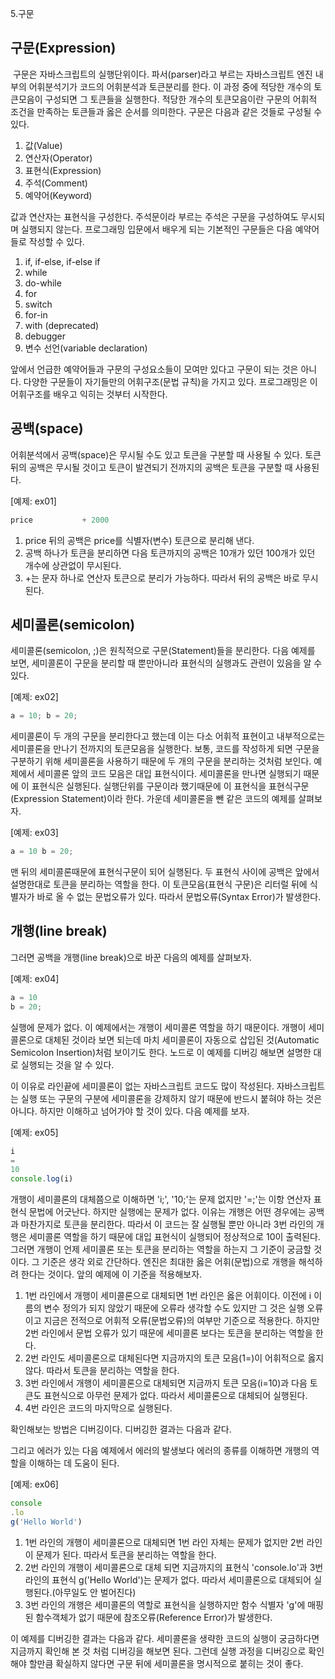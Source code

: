 5.구문

## 구문(Expression)

 구문은 자바스크립트의 실행단위이다. 파서(parser)라고 부르는 자바스크립트 엔진 내부의 어휘분석기가 코드의 어휘분석과 토큰분리를 한다. 이 과정 중에 적당한 개수의 토큰모음이 구성되면 그 토큰들을 실행한다. 적당한 개수의 토큰모음이란 구문의 어휘적 조건을 만족하는 토큰들과 옳은 순서를 의미한다. 구문은 다음과 같은 것들로 구성될 수 있다.

1.  값(Value)
2.  연산자(Operator)
3.  표현식(Expression)
4.  주석(Comment)
5.  예약어(Keyword)

값과 연산자는 표현식을 구성한다. 주석문이라 부르는 주석은 구문을 구성하여도 무시되며 실행되지 않는다. 프로그래밍 입문에서 배우게 되는 기본적인 구문들은 다음 예약어들로 작성할 수 있다.

1.  if, if-else, if-else if
2.  while
3.  do-while
4.  for
5.  switch
6.  for-in
7.  with (deprecated)
8.  debugger
9.  변수 선언(variable declaration)

 앞에서 언급한 예약어들과 구문의 구성요소들이 모여만 있다고 구문이 되는 것은 아니다. 다양한 구문들이 자기들만의 어휘구조(문법 규칙)을 가지고 있다. 프로그래밍은 이 어휘구조를 배우고 익히는 것부터 시작한다.

## 공백(space)
 어휘분석에서 공백(space)은 무시될 수도 있고 토큰을 구분할 때 사용될 수 있다. 토큰 뒤의 공백은 무시될 것이고 토큰이 발견되기 전까지의 공백은 토큰을 구분할 때 사용된다.

\[예제: ex01\]

```JavaScript
price           + 2000
```

1.  price 뒤의 공백은 price를 식별자(변수) 토큰으로 분리해 낸다.
2.  공백 하나가 토큰을 분리하면 다음 토큰까지의 공백은 10개가 있던 100개가 있던 개수에 상관없이 무시된다.
3.  +는 문자 하나로 연산자 토큰으로 분리가 가능하다. 따라서 뒤의 공백은 바로 무시 된다.

## 세미콜론(semicolon)
 세미콜론(semicolon, ;)은 원칙적으로 구문(Statement)들을 분리한다. 다음 예제를 보면, 세미콜론이 구문을 분리할 때 뿐만아니라 표현식의 실행과도 관련이 있음을 알 수 있다.

\[예제: ex02\]

```JavaScript
a = 10; b = 20;
```

 세미콜론이 두 개의 구문을 분리한다고 했는데 이는 다소 어휘적 표현이고 내부적으로는 세미콜론을 만나기 전까지의 토큰모음을 실행한다. 보통, 코드를 작성하게 되면 구문을 구분하기 위해 세미콜론을 사용하기 때문에 두 개의 구문을 분리하는 것처럼 보인다. 예제에서 세미콜론 앞의 코드 모음은 대입 표현식이다. 세미콜론을 만나면 실행되기 때문에 이 표현식은 실행된다. 실행단위를 구문이라 했기때문에 이 표현식을 표현식구문(Expression Statement)이라 한다. 가운데 세미콜론을 뺀 같은 코드의 예제를 살펴보자.
 
\[예제: ex03\]

```JavaScript
a = 10 b = 20;
```

 맨 뒤의 세미콜론때문에 표현식구문이 되어 실행된다. 두 표현식 사이에 공백은 앞에서 설명한대로 토큰을 분리하는 역할을 한다. 이 토큰모음(표현식 구문)은 리터럴 뒤에 식별자가 바로 올 수 없는 문법오류가 있다. 따라서 문법오류(Syntax Error)가 발생한다. 
 
 
## 개행(line break)
 그러면 공백을 개행(line break)으로 바꾼 다음의 예제를 살펴보자.

\[예제: ex04\]

```JavaScript
a = 10
b = 20;
```

 실행에 문제가 없다. 이 예제에서는 개행이 세미콜론 역할을 하기 때문이다. 개행이 세미콜론으로 대체된 것이라 보면 되는데 마치 세미콜론이 자동으로 삽입된 것(Automatic Semicolon Insertion)처럼 보이기도 한다. 노드로 이 예제를 디버깅 해보면 설명한 대로 실행되는 것을 알 수 있다. 
 
 
 
 이 이유로 라인끝에 세미콜론이 없는 자바스크립트 코드도 많이 작성된다. 자바스크립트는 실행 또는 구문의 구분에 세미콜론을 강제하지 않기 때문에 반드시 붙혀야 하는 것은 아니다. 하지만 이해하고 넘어가야 할 것이 있다. 다음 예제를 보자.  

\[예제: ex05\]

```JavaScript
i
=
10
console.log(i)
```

 개행이 세미콜론의 대체쯤으로 이해하면 'i;', '10;'는 문제 없지만 '=;'는 이항 연산자 표현식 문법에 어긋난다. 하지만 실행에는 문제가 없다. 이유는 개행은 어떤 경우에는 공백과 마찬가지로 토큰을 분리한다. 따라서 이 코드는 잘 실행될 뿐만 아니라 3번 라인의 개행은 세미콜론 역할을 하기 때문에 대입 표현식이 실행되어 정상적으로 10이 출력된다. 그러면 개행이 언제 세미콜론 또는 토큰을 분리하는 역할을 하는지 그 기준이 궁금할 것이다. 그 기준은 생각 외로 간단하다. 엔진은 최대한 옳은 어휘(문법)으로 개행을 해석하려 한다는 것이다. 앞의 예제에 이 기준을 적용해보자.
 
1. 1번 라인에서 개행이 세미콜론으로 대체되면 1번 라인은 옳은 어휘이다. 이전에 i 이름의 변수 정의가 되지 않았기 때문에 오류라 생각할 수도 있지만 그 것은 실행 오류이고 지금은 전적으로 어휘적 오류(문법오류)의 여부만 기준으로 적용한다. 하지만 2번 라인에서 문법 오류가 있기 때문에 세미콜론 보다는 토큰을 분리하는 역할을 한다.
2. 2번 라인도 세미콜론으로 대체된다면 지금까지의 토큰 모음(1=)이 어휘적으로 옳지 않다. 따라서 토큰을 분리하는 역할을 한다.
3. 3번 라인에서 개행이 세미콜론으로 대체되면 지금까지 토큰 모음(i=10)과 다음 토큰도 표현식으로 아무런 문제가 없다. 따라서 세미콜론으로 대체되어 실행된다.
4. 4번 라인은 코드의 마지막으로 실행된다.

 확인해보는 방법은 디버깅이다. 디버깅한 결과는 다음과 같다.
 
 
 
 
 그리고 에러가 있는 다음 예제에서 에러의 발생보다 에러의 종류를 이해하면 개행의 역할을 이해하는 데 도움이 된다.

\[예제: ex06\]

```JavaScript
console
.lo
g('Hello World')
```

1. 1번 라인의 개행이 세미콜론으로 대체되면 1번 라인 자체는 문제가 없지만 2번 라인이 문제가 된다. 따라서 토큰을 분리하는 역할을 한다.
2. 2번 라인의 개행이 세미콜론으로 대체 되면 지금까지의 표현식 'console.lo'과 3번 라인의 표현식 g('Hello World')는 문제가 없다. 따라서 세미콜론으로 대체되어 실행된다.(아무일도 안 벌어진다)
3. 3번 라인의 개행은 세미콜론의 역할로 표현식을 실행하지만 함수 식별자 'g'에 매핑된 함수객체가 없기 때문에 참조오류(Reference Error)가 발생한다.

 이 예제를 디버깅한 결과는 다음과 같다. 세미콜론을 생략한 코드의 실행이 궁금하다면 지금까지 확인해 본 것 처럼 디버깅을 해보면 된다. 그런데 실행 과정을 디버깅으로 확인해야 할만큼 확실하지 않다면 구문 뒤에 세미콜론을 명시적으로 붙히는 것이 좋다.         
